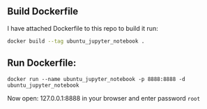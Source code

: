 ## Build Dockerfile

I have attached Dockerfile to this repo to build it run:

```sh
docker build --tag ubuntu_jupyter_notebook .
```

## Run Dockerfile:

```
docker run --name ubuntu_jupyter_notebook -p 8888:8888 -d ubuntu_jupyter_notebook
```

Now open: 127.0.0.1:8888 in your browser and enter password `root`

